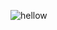 ![hellow](https://user-images.githubusercontent.com/103250672/205431566-8b4f044f-a84c-4189-8f0b-ace0b80f08ae.png)

